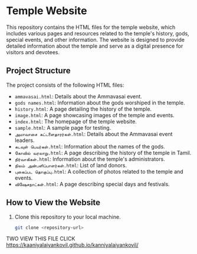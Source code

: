 # Temple Website

This repository contains the HTML files for the temple website, which includes various pages and resources related to the temple's history, gods, special events, and other information. The website is designed to provide detailed information about the temple and serve as a digital presence for visitors and devotees.

## Project Structure

The project consists of the following HTML files:

- `ammavasai.html`: Details about the Ammavasai event.
- `gods names.html`: Information about the gods worshiped in the temple.
- `history.html`: A page detailing the history of the temple.
- `image.html`: A page showcasing images of the temple and events.
- `index.html`: The homepage of the temple website.
- `sample.html`: A sample page for testing.
- `அமாவாசை கட்டளைதாரர்கள்.html`: Details about the Ammavasai event leaders.
- `கடவுள் பெயர்கள்.html`: Information about the names of the gods.
- `கோவில் வரலாறு.html`: A page describing the history of the temple in Tamil.
- `நிர்வாகிகள்.html`: Information about the temple's administrators.
- `நிலம் அன்பளிப்பாளர்கள்.html`: List of land donors.
- `புகைப்பட தொகுப்பு.html`: A collection of photos related to the temple and events.
- `விஷேசநாட்கள்.html`: A page describing special days and festivals.

## How to View the Website

1. Clone this repository to your local machine.
   ```bash
   git clone <repository-url>

TWO VIEW THIS FILE CLICK https://kaaniyalaiyankovil.github.io/kanniyalaiyankovil/
